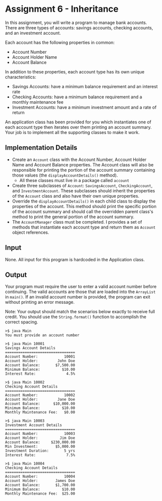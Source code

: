 # Assignment 6 - Inheritance
In this assignment, you will write a program to manage bank accounts. There are three types of accounts: savings accounts, checking accounts, and an investment account.

Each account has the following properties in common:
 - Account Number
 - Account Holder Name
 - Account Balance

In addition to these properties, each account type has its own unique characteristics:
 - Savings Accounts: have a minimum balance requirement and an interest rate
 - Checking Accounts: have a minimum balance requirement and a monthly maintenance fee
 - Investment Accounts: have a minimum investment amount and a rate of return

An application class has been provided for you which instantiates one of each account type then iterates over them printing an account summary.  Your job is to implement all the supporting classes to make it work.

## Implementation Details
 - Create an `Account` class with the Account Number, Account Holder Name and Account Balance properties. The Account class will also be responsible for printing the portion of the account summary containing those values (the `displayAccountDetails()` method).
      - All these classes must live in a package called `account`
 - Create three subclasses of `Account`: `SavingsAccount`, `CheckingAccount`, and `InvestmentAccount`. These subclasses should inherit the properties of the `Account` class and also have their own unique properties.
 - Override the `displayAccountDetails()` in each child class to display the properties of the account.  This method should print the specific portion of the account summary and should call the overridden parent class's method to print the general portion of the account summary.
 - The `AccountManager` class must be completed.  I provides a set of methods that instantiate each account type and return them as `Account` object references.

## Input
None.  All input for this program is hardcoded in the Application class.

## Output
Your program must require the user to enter a valid account number before continuing.  The valid accounts are those that are loaded into the `ArrayList` in `main()`.  If an invalid account number is provided, the program can exit without printing an error message.

Note: Your output should match the scenarios below exactly to receive full credit.  You should use the `String.format()` function to accomplish the correct spacing.

	>$ java Main
	You must provide an account number

	>$ java Main 10001
	Savings Account Details
	================================
	Account Number:            10001
	Account Holder:         John Doe
	Account Balance:       $7,500.00
	Minimum Balance:          $10.00
	Interest Rate:              4.5%

	>$ java Main 10002
	Checking Account Details
	================================
	Account Number:            10002
	Account Holder:         Jane Doe
	Account Balance:      $10,000.00
	Minimum Balance:          $10.00
	Monthly Maintenance Fee:   $0.00

	>$ java Main 10003
	Investment Account Details
	================================
	Account Number:            10003
	Account Holder:          Jim Doe
	Account Balance:     $230,000.00
	Min Investment:        $5,000.00
	Investment Duration:       5 yrs
	Interest Rate:              7.5%

	>$ java Main 10004
	Checking Account Details
	================================
	Account Number:            10004
	Account Holder:        James Doe
	Account Balance:       $1,700.00
	Minimum Balance:          $10.00
	Monthly Maintenance Fee:  $25.00
